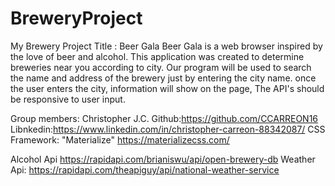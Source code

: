 # BreweryProject
 My Brewery Project
Title : Beer Gala Beer Gala is a web browser inspired by the love of beer and alcohol. This application was created to determine breweries near you according to city.  Our program will be used to search the name and address of the brewery just by entering the city name. once the user enters the city, information will show on the page, The API's should be responsive to user input. 

Group members: Christopher J.C. Github:https://github.com/CCARREON16 Libnkedin:https://www.linkedin.com/in/christopher-carreon-88342087/
CSS Framework: "Materialize" https://materializecss.com/

Alcohol Api https://rapidapi.com/brianiswu/api/open-brewery-db  Weather Api: https://rapidapi.com/theapiguy/api/national-weather-service
